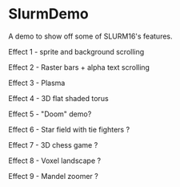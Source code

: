 SlurmDemo
=========

A demo to show off some of SLURM16's features. 

Effect 1 - sprite and background scrolling

Effect 2 - Raster bars + alpha text scrolling

Effect 3 - Plasma

Effect 4 - 3D flat shaded torus

Effect 5 - "Doom" demo?

Effect 6 - Star field with tie fighters ?

Effect 7 - 3D chess game ?

Effect 8 - Voxel landscape ?

Effect 9 - Mandel zoomer ?
